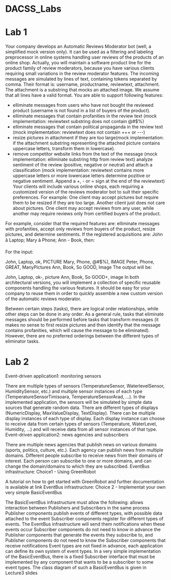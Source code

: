 # DACSS_Labs
# Lab 1
Your company develops an Automatic Reviews Moderator bot (well, a simplified mock version only). It can be used as a filtering and labeling preprocessor in online systems handling user reviews of the products of an online shop. Actually, you will maintain a software product line for the product family of review moderators, because you have various clients requiring small variations in the review moderator features.
The incoming messages are simulated by lines of text, containing tokens separated by comma. Their format is: username, productname, reviewtext, attachment. The attachment is a substring that mocks an attached image. We assume that all lines have a valid format. You are able to support following features:

- elliminate messages from users who have not bought the reviewed product (username is not found in a list of buyers of the product).
- elliminate messages that contain profanities in the review text (mock implementation: reviewtext substring does not contain @#$%)
- elliminate messages that contain political propaganda in the review text (mock implementation: reviewtext does not contain +++ or ---)
- resize pictures in attachment if they are too large(mock implementation: if the attachment substring representing the attached picture contains uppercase letters, transform them in lowercase).
- remove competitor website links from the text of the message (mock implementation: elliminate substring http from review text)
  analyze sentiment of the review (positive, negative or neutral) and attach a classification (mock implementation: reviewtext contains more uppercase letters or more lowercase letters determine pozitive or negative sentiment. Append a +, - or = sign at the end of the reviewtext)
Your clients will include various online shops, each requiring a customized version of the reviews moderator bot to suit their specific preferences. For example: One client may accept pictures but require them to be resized if they are too large. Another client just does  not care about pictures. One client may accept reviews from any user, while another may require reviews only from certified buyers of the product.

For example, consider that the required features are: elliminate messages with profanities, accept only reviews from buyers of the product, resize pictures, and determine sentiments. If the registered acquisitions are: John â Laptop; Mary â Phone; Ann - Book, then:

For the input:

John, Laptop, ok, PICTURE
Mary, Phone, @#$%), IMAGE
Peter, Phone, GREAT, ManyPictures
Ann, Book, So GOOD, Image
The output will be:

John, Laptop, ok-, picture
Ann, Book, So GOOD+, image
In both architectural versions, you will implement a collection of specific reusable components handling the various features. It should be easy for your company to reuse them in order to quickly assemble a new custom version of the automatic reviews moderator.

Between certain steps (tasks), there are logical order relationships, while other steps can be done in any order. As a general rule, tasks that eliminate messages should be performed before tasks that transform messages (it makes no sense to first resize pictures and then identify that the message contains profanities, which will cause the message to be eliminated). However, there are no preferred orderings between the different types of eliminator tasks.

# Lab 2
Event-driven application1: monitoring sensors

There are multiple types of sensors (TemperatureSensor, WaterlevelSensor, HumiditySensor, etc.) and multiple sensor instances of each type (TemperatureSensorTimisoara, TemperatureSensorArad, ...). In the implemented application, the sensors will be simulated by simple data sources that generate random data. There are different types of displays (NumericDisplay, MaxValueDisplay, TextDisplay). There can be multiple display instances of each type of display. Each display instance can choose to receive data from certain types of sensors (Temperature, WaterLevel, Humidity, ...) and will receive data from all sensor instances of that type.
Event-driven application2: news agencies and subscribers

There are multiple news agencies that publish news on various domains (sports, politics, culture, etc.). Each agency can publish news from multiple domains. Different people subscribe to receive news from their domains of interest. Each person can subscribe to one or more domains, and can change the domain/domains to which they are subscribed.
EventBus infrastructure: Choice1 - Using GreenRobot

A tutorial on how to get started with GreenRobot and further documentation is available at link
EventBus infrastructure: Choice 2 - Implementat your own very simple BasicEventBus

The BasicEventBus infrastructure must allow the following:
allows interaction between Publishers and Subscribers in the same process
Publisher components publish events of different types, with possible data attached to the event
Subscriber components register for different types of events. The EventBus infrastructure will send them notifications when these events occur
Subscriber components do not need to know in advance the Publisher components that generate the events they subscribe to, and Publisher components do not need to know the Subscriber components that receive notifications
Event types are not fixed in advance, each application can define its own system of event types.
In a very simple implementation of the BasicEventBus, there is a fixed Subscriber interface that must be implemented by any component that wants to be a subscriber to some event types. The class diagram of such a BasicEventBus is given in Lecture3 slides
